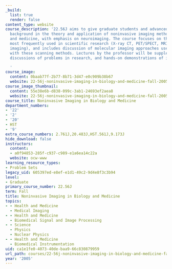 ```yaml
---
_build:
  list: true
  render: false
content_type: website
course_description: '22.56J aims to give graduate students and advanced undergraduates
  background in the theory and application of noninvasive imaging methods to biology
  and medicine, with emphasis on neuroimaging. The course focuses on the modalities
  most frequently used in scientific research (X-ray CT, PET/SPECT, MRI, and optical
  imaging), and includes discussion of molecular imaging approaches used in conjunction
  with these scanning methods. Lectures by the professor will be supplemented by in-class
  discussions of problems in research, and hands-on demonstrations of imaging systems.

  '
course_image:
  content: 0baab77f-2b77-8b71-3d47-e0c909b38b67
  website: 22-56j-noninvasive-imaging-in-biology-and-medicine-fall-2005
course_image_thumbnail:
  content: 55e38e6b-d838-099c-3ab1-24693ef2aea8
  website: 22-56j-noninvasive-imaging-in-biology-and-medicine-fall-2005
course_title: Noninvasive Imaging in Biology and Medicine
department_numbers:
- '22'
- '2'
- '20'
- HST
- '9'
extra_course_numbers: 2.761J,20.483J,HST.561J,9.173J
hide_download: false
instructors:
  content:
  - a0f94853-285f-c937-c989-e1a6ea14c22a
  website: ocw-www
learning_resource_types:
- Problem Sets
legacy_uid: 605397ed-e8ef-e1d1-49c2-9d4e8f3c3b94
level:
- Graduate
primary_course_number: 22.56J
term: Fall
title: Noninvasive Imaging in Biology and Medicine
topics:
- - Health and Medicine
  - Medical Imaging
- - Health and Medicine
  - Biomedical Signal and Image Processing
- - Science
  - Physics
  - Nuclear Physics
- - Health and Medicine
  - Biomedical Instrumentation
uid: ca1e1fe0-4073-40de-baa9-66c830879959
url_path: courses/22-56j-noninvasive-imaging-in-biology-and-medicine-fall-2005
year: '2005'
---
```

